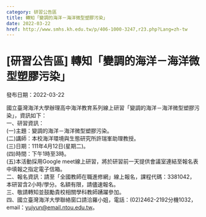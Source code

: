 ```yaml
---
category: 研習公告區
title: 轉知「變調的海洋－海洋微型塑膠污染」
date: 2022-03-22
href: http://www.smhs.kh.edu.tw/p/406-1000-3247,r23.php?Lang=zh-tw
---
```


# [研習公告區] 轉知「變調的海洋－海洋微型塑膠污染」

發布日期：2022-03-22

國立臺灣海洋大學辦理高中海洋教育系列線上研習「變調的海洋－海洋微型塑膠污染」，資訊如下：  
一、研習資訊：  
(一)主題：變調的海洋－海洋微型塑膠污染。  
(二)講師：本校海洋環境與生態研究所許瑞峯助理教授。  
(三)日期：111年4月12日(星期二)。  
(四)時間：下午1時至3時。  
(五)本活動採用Google meet線上研習，將於研習前一天提供會議室連結至報名表中填報之指定電子信箱。  
二、報名資訊：請至「全國教師在職進修網」線上報名，課程代碼：3381042，本研習含2小時/學分。名額有限，請儘速報名。  
三、敬請轉知並鼓勵貴校相關學科教師踴躍參加。  
四、國立臺灣海洋大學聯絡窗口請洽羅小姐，電話：(02)2462-2192分機1032，email：yujyun@email.ntou.edu.tw。

